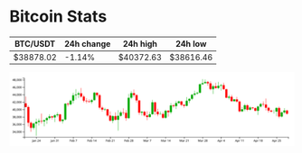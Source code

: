 # Bitcoin Stats

BTC/USDT|24h change|24h high|24h low|
|---|---|---|---|
|$38878.02|-1.14%|$40372.63|$38616.46|

<img src="./chart.svg">
